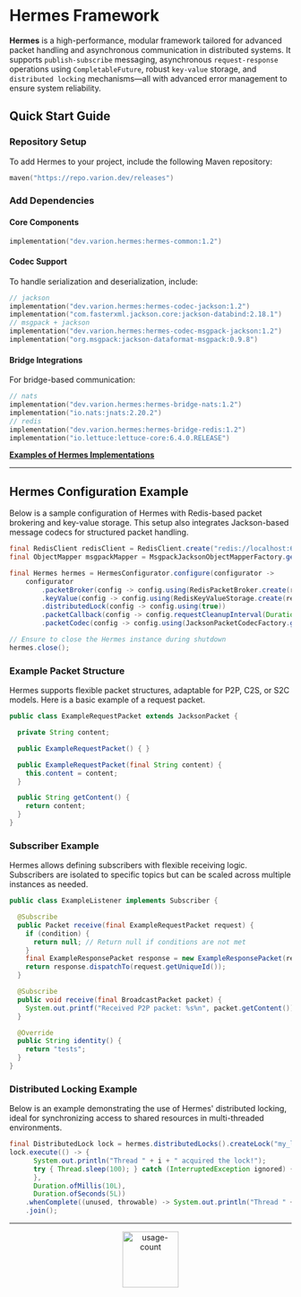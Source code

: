 # **Hermes Framework**

**Hermes** is a high-performance, modular framework tailored for advanced packet handling and asynchronous communication in distributed systems. It supports `publish-subscribe` messaging, asynchronous `request-response` operations using `CompletableFuture`, robust `key-value` storage, and `distributed locking` mechanisms—all with advanced error management to ensure system reliability.

## **Quick Start Guide**

### **Repository Setup**

To add Hermes to your project, include the following Maven repository:

```kotlin
maven("https://repo.varion.dev/releases")
```

### **Add Dependencies**

#### Core Components

```kotlin
implementation("dev.varion.hermes:hermes-common:1.2")
```

#### Codec Support

To handle serialization and deserialization, include:

```kotlin
// jackson
implementation("dev.varion.hermes:hermes-codec-jackson:1.2")
implementation("com.fasterxml.jackson.core:jackson-databind:2.18.1")
// msgpack + jackson
implementation("dev.varion.hermes:hermes-codec-msgpack-jackson:1.2")
implementation("org.msgpack:jackson-dataformat-msgpack:0.9.8")
```

#### Bridge Integrations

For bridge-based communication:

```kotlin
// nats
implementation("dev.varion.hermes:hermes-bridge-nats:1.2")
implementation("io.nats:jnats:2.20.2")
// redis
implementation("dev.varion.hermes:hermes-bridge-redis:1.2")
implementation("io.lettuce:lettuce-core:6.4.0.RELEASE")
```

[**Examples of Hermes Implementations**](hermes-common/test)

---

## **Hermes Configuration Example**

Below is a sample configuration of Hermes with Redis-based packet brokering and key-value storage. This setup also integrates Jackson-based message codecs for structured packet handling.

```java
final RedisClient redisClient = RedisClient.create("redis://localhost:6379");
final ObjectMapper msgpackMapper = MsgpackJacksonObjectMapperFactory.getMsgpackJacksonObjectMapper();

final Hermes hermes = HermesConfigurator.configure(configurator ->
    configurator
        .packetBroker(config -> config.using(RedisPacketBroker.create(redisClient)))
        .keyValue(config -> config.using(RedisKeyValueStorage.create(redisClient)))
        .distributedLock(config -> config.using(true))
        .packetCallback(config -> config.requestCleanupInterval(Duration.ofSeconds(10L)))
        .packetCodec(config -> config.using(JacksonPacketCodecFactory.getJacksonPacketCodec(msgpackMapper))));

// Ensure to close the Hermes instance during shutdown
hermes.close();
```

### **Example Packet Structure**

Hermes supports flexible packet structures, adaptable for P2P, C2S, or S2C models. Here is a basic example of a request packet.

```java
public class ExampleRequestPacket extends JacksonPacket {

  private String content;

  public ExampleRequestPacket() { }

  public ExampleRequestPacket(final String content) {
    this.content = content;
  }

  public String getContent() {
    return content;
  }
}
```

### **Subscriber Example**

Hermes allows defining subscribers with flexible receiving logic. Subscribers are isolated to specific topics but can be scaled across multiple instances as needed.

```java
public class ExampleListener implements Subscriber {

  @Subscribe
  public Packet receive(final ExampleRequestPacket request) {
    if (condition) {
      return null; // Return null if conditions are not met
    }
    final ExampleResponsePacket response = new ExampleResponsePacket(request.getContent() + " Pong!");
    return response.dispatchTo(request.getUniqueId());
  }

  @Subscribe
  public void receive(final BroadcastPacket packet) {
    System.out.printf("Received P2P packet: %s%n", packet.getContent());
  }

  @Override
  public String identity() {
    return "tests";
  }
}
```

### **Distributed Locking Example**

Below is an example demonstrating the use of Hermes' distributed locking, ideal for synchronizing access to shared resources in multi-threaded environments.

```java
final DistributedLock lock = hermes.distributedLocks().createLock("my_lock");
lock.execute(() -> {
      System.out.println("Thread " + i + " acquired the lock!");
      try { Thread.sleep(100); } catch (InterruptedException ignored) {}
      },
      Duration.ofMillis(10L),
      Duration.ofSeconds(5L))
    .whenComplete((unused, throwable) -> System.out.println("Thread " + i + " released the lock!"))
    .join();
```

---

<p align="center">
  <img height="100em" src="https://count.getloli.com/get/@:awa?theme=rule33" alt="usage-count"/>
</p>